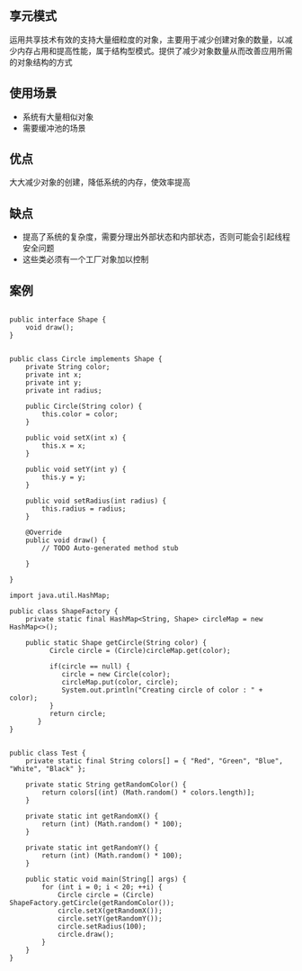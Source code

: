 ## 享元模式<!-- {docsify-ignore} -->
运用共享技术有效的支持大量细粒度的对象，主要用于减少创建对象的数量，以减少内存占用和提高性能，属于结构型模式。提供了减少对象数量从而改善应用所需的对象结构的方式
<!-- more -->

## 使用场景<!-- {docsify-ignore} -->
* 系统有大量相似对象
* 需要缓冲池的场景

## 优点<!-- {docsify-ignore} -->
大大减少对象的创建，降低系统的内存，使效率提高

## 缺点<!-- {docsify-ignore} -->
* 提高了系统的复杂度，需要分理出外部状态和内部状态，否则可能会引起线程安全问题
* 这些类必须有一个工厂对象加以控制

## 案例<!-- {docsify-ignore} -->

```

public interface Shape {
	void draw();
}
```

```

public class Circle implements Shape {
	private String color;
	private int x;
	private int y;
	private int radius;

	public Circle(String color) {
		this.color = color;
	}

	public void setX(int x) {
		this.x = x;
	}

	public void setY(int y) {
		this.y = y;
	}

	public void setRadius(int radius) {
		this.radius = radius;
	}

	@Override
	public void draw() {
		// TODO Auto-generated method stub

	}

}
```

```
import java.util.HashMap;

public class ShapeFactory {
	private static final HashMap<String, Shape> circleMap = new HashMap<>();
	
	public static Shape getCircle(String color) {
	      Circle circle = (Circle)circleMap.get(color);
	 
	      if(circle == null) {
	         circle = new Circle(color);
	         circleMap.put(color, circle);
	         System.out.println("Creating circle of color : " + color);
	      }
	      return circle;
	   }
}
```

```

public class Test {
	private static final String colors[] = { "Red", "Green", "Blue", "White", "Black" };

	private static String getRandomColor() {
		return colors[(int) (Math.random() * colors.length)];
	}

	private static int getRandomX() {
		return (int) (Math.random() * 100);
	}

	private static int getRandomY() {
		return (int) (Math.random() * 100);
	}

	public static void main(String[] args) {
		for (int i = 0; i < 20; ++i) {
			Circle circle = (Circle) ShapeFactory.getCircle(getRandomColor());
			circle.setX(getRandomX());
			circle.setY(getRandomY());
			circle.setRadius(100);
			circle.draw();
		}
	}
}
```